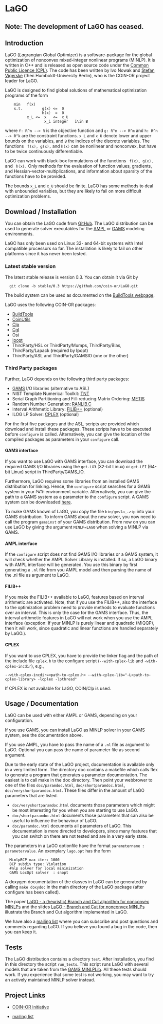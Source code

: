 # LaGO

## **Note**: The development of LaGO has ceased.

## Introduction

LaGO (*La*grangian *G*lobal *O*ptimizer) is a software-package for the global optimization of nonconvex mixed-integer nonlinear programs (MINLP).
It is written in C++ and is released as open source code under the [Common Public Licence (CPL)](http://www.opensource.org/licenses/cpl.php).
The code has been written by Ivo Nowak and [Stefan Vigerske](http://www.math.hu-berlin.de/~stefan) (then Humboldt-University Berlin), who is the COIN-OR project leader for LaGO.

LaGO is designed to find global solutions of mathematical optimization programs of the form
```
    min   f(x)
    s.t.         g(x) <=  0
                 h(x)  =  0
          x_L <=  x   <=  x_U
                  x_i integer   i\in B
```
where ` f: R^n --> R ` is the objective function and ` g: R^n --> R^m ` and ` h: R^n --> R^k ` are the constraint functions.
` x_L ` and ` x_U ` denote lower and upper bounds on the variables, and ` B ` the indices of the discrete variables.
The functions ` f(x), g(x),` and ` h(x) ` can be nonlinear and nonconvex, but have to be twice continuously differentiable.

LaGO can work with black-box formulations of the functions ` f(x), g(x),` and ` h(x).`
Only methods for the evaluation of function values, gradients, and Hessian-vector-multiplications, and information about sparsity of the functions have to be provided.

The bounds `x_L` and `x_U` should be finite.
LaGO has some methods to deal with unbounded variables, but they are likely to fail on more difficult optimization problems.


## Download / Installation

You can obtain the LaGO code from [GitHub](https://github.com/coin-or/LaGO).
The LaGO distribution can be used to generate solver executables for the [AMPL](http://www.ampl.com) or [GAMS](http://www.gams.com) modeling environments.

LaGO has only been used on Linux 32- and 64-bit systems with Intel compatible processors so far.
The installation is likely to fail on other platforms since it has never been tested.


### Latest stable version

The latest stable release is version 0.3. You can obtain it via Git by
```
  git clone -b stable/0.3 https://github.com/coin-or/LaGO.git
```

The build system can be used as documented on the [BuildTools webpage](https://github.com/coin-or-tools/BuildTools).

LaGO uses the following COIN-OR packages:

 * [BuildTools](https://github.com/coin-or-tools/BuildTools)
 * [CoinUtils](https://github.com/coin-or/CoinUtils)
 * [Clp](https://github.com/coin-or/Clp)
 * [Cgl](https://github.com/coin-or/Cgl)
 * [Osi](https://github.com/coin-or/Osi)
 * [Ipopt](https://github.com/coin-or/Ipopt)
 * ThirdParty/HSL or ThirdParty/Mumps, ThirdParty/Blas, ThirdParty/Lapack (required by Ipopt)
 * ThirdParty/ASL and ThirdParty/GAMSIO (one or the other)


### Third Party packages

Further, LaGO depends on the following third party packages:

 * [GAMS](http://www.gams.com) I/O libraries (alternative to ASL)
 * NIST Template Numerical Toolkit: [TNT](http://math.nist.gov/tnt)
 * Serial Graph Partitioning and Fill-reducing Matrix Ordering: [METIS](http://glaros.dtc.umn.edu/gkhome/metis/metis/overview)
 * Random Number Generation: [RANLIB.C](http://www.netlib.org/random)
 * Interval Arithmetic Library: [FILIB++](http://www.math.uni-wuppertal.de/wrswt/software/filib.html) (optional)
 * ILOG LP Solver: [CPLEX](http://www.ilog.com/products/cplex) (optional)

For the first five packages and the ASL, scripts are provided which download and install these packages.
These scripts have to be executed before `configure` is called.
Alternatively, you can give the location of the compiled packages as parameters in your `configure` call.


#### GAMS interface

If you want to use LaGO with GAMS interface, you can download the required GAMS I/O libraries using the `get.LX3` (32-bit Linux) or `get.LEI` (64-bit Linux) script in ThirdParty/GAMS_IO.

Furthermore, LaGO requires some libraries from an installed GAMS distribution for linking.
Hence, the `configure` script searches for a GAMS system in your `PATH` environment variable.
Alternatively, you can give the path to a GAMS system as a parameter to the `configure` script.
A GAMS system can be downloaded [here](http://www.gams.com/download).

To make GAMS known of LaGO, you copy the file `bin/gmsla_.zip` into your GAMS distribution.
To inform GAMS about the new solver, you now need to call the program `gamsinst` of your GAMS distribution.
From now on you can use LaGO by giving the argument `MINLP=LAGO` when solving a MINLP via GAMS.


#### AMPL interface

If the `configure` script does not find GAMS I/O libraries or a GAMS system, it will check whether the AMPL Solver Library is installed.
If so, a LaGO binary with AMPL interface will be generated.
You use this binary by first generating a `.nl` file from you AMPL model and then parsing the name of the .nl file as argument to LaGO.


#### FILIB++

If you make the FILIB++ available to LaGO, features based on interval arithmetic are activated.
Note, that if you use the FILIB++, also the interface to the optimization problem need to provide methods to evaluate functions over an interval.
This is only the case for the GAMS interface.
Thus, the interval arithmetic features in LaGO will not work when you use the AMPL interface (exception: If your MINLP is purely linear and quadratic (MIQQP), then it will work, since quadratic and linear functions are handled separately by LaGO.).


#### CPLEX

If you want to use CPLEX, you have to provide the linker flag and the path of the include file `cplex.h` to the configure script (`--with-cplex-lib` and `-with-cplex-incdir`), e.g.,
```
--with-cplex-incdir=<path-to-cplex.h> --with-cplex-lib="-L<path-to-cplex-library> -lcplex -lpthread"
```
If CPLEX is not available for LaGO, COIN/Clp is used.


## Usage / Documentation

LaGO can be used with either AMPL or GAMS, depending on your configuration.

If you use GAMS, you can install LaGO as MINLP solver in your GAMS system, see the documentation above.

If you use AMPL, you have to pass the name of a `.nl` file as argument to LaGO. Optional you can pass the name of parameter file as second argument.

Due to the early state of the LaGO project, documentation is available only in a very limited form.
The directory doc contains a makefile which calls flex to generate a program that generates a parameter documentation.
The easiest is to call make in the doc directory. Then point your webbrower to one of the files `doc/paramdoc.html`, `doc/shortparamdoc.html`, `doc/veryshortparamdoc.html`.
These files differ in the amount of LaGO parameters that are listed.
  * `doc/veryshortparamdoc.html` documents those parameters which might be most interesting for you when you are starting to use LaGO.
  * `doc/shortparamdoc.html` documents those parameters that can also be useful to influence the behaviour of LaGO.
  * `doc/paramdoc.html` documents all parameters of LaGO.
    This documentation is more directed to developers, since many features that you can switch on there are not tested and are in a very early state.

The parameters in a LaGO optionfile have the format `parametername : parametervalue`.
An exemplary `lago.opt` has the form
```
  MinlpBCP max iter: 1000
  BCP subdiv type: Violation
  #nlp solver for local minimization
  GAMS LocOpt solver  : snopt
```

A doxygen documentation of the classes in LaGO can be generated by calling `make doxydoc` in the main directory of the LaGO package (after configure has been called).

The paper [LaGO - a (heuristic) Branch and Cut algorithm for nonconvex MINLPs](http://www.mathematik.hu-berlin.de/publ/pre/2006/P-06-24.ps) and the slides
[LaGO - Branch and Cut for nonconvex MINLPs](http://www.math.hu-berlin.de/~eopt/papers/ago07.pdf) illustrate the Branch and Cut algorithm implemented in LaGO.

We have also a [mailing list](http://list.coin-or.org/mailman/listinfo/lago) where you can subscribe and post questions and comments regarding LaGO.
If you believe you found a bug in the code, then you can keep it.


## Tests

The LaGO distribution contains a directory `test`.
After installation, you find in this directory the script `run_tests`.
This script runs LaGO with several models that are taken from the [GAMS MINLPLib](http://www.gamsworld.org/minlp/minlplib.htm).
All these tests should work.
If you experience that some test is not working, you may want to try an actively maintained MINLP solver instead.


## Project Links

* [COIN-OR Initiative](http://www.coin-or.org)

* [mailing list](http://list.coin-or.org/mailman/listinfo/lago)
